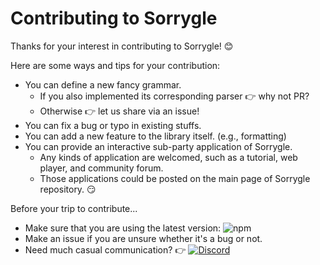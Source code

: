 # Contributing to Sorrygle

Thanks for your interest in contributing to Sorrygle! 😊

Here are some ways and tips for your contribution:
- You can define a new fancy grammar.
  - If you also implemented its corresponding parser 👉 why not PR?
  - Otherwise 👉 let us share via an issue!
- You can fix a bug or typo in existing stuffs.
- You can add a new feature to the library itself. (e.g., formatting)
- You can provide an interactive sub-party application of Sorrygle.
  - Any kinds of application are welcomed, such as a tutorial, web player, and community forum.
  - Those applications could be posted on the main page of Sorrygle repository. 😏

Before your trip to contribute...
- Make sure that you are using the latest version: <img alt="npm" src="https://img.shields.io/npm/v/sorrygle">
- Make an issue if you are unsure whether it's a bug or not.
- Need much casual communication? 👉 <a href="https://discord.gg/p7QGXyzHnt"><img alt="Discord" src="https://img.shields.io/discord/809809541385682964?logo=discord"></a>
